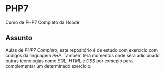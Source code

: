 # PHP7
Curso de PHP7 Completo da Hcode

## Assunto
Aulas de *PHP7 Completo*, este repositório é de estudo com exercício com codigos da linguagem *PHP*. Também terá momentos onde será adicionado outras tecnologias como *SQL*, *HTML* e *CSS* por exmeplo para complementar um determinado exercício.